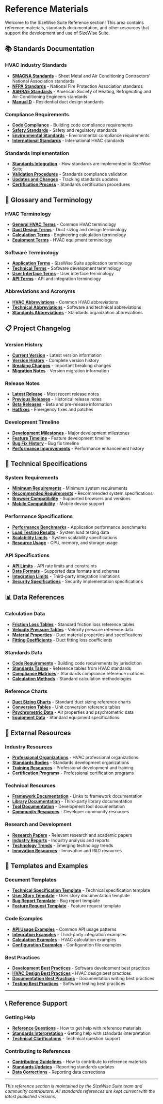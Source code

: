 # Reference Materials

Welcome to the SizeWise Suite Reference section! This area contains reference materials, standards documentation, and other resources that support the development and use of SizeWise Suite.

## 📚 Standards Documentation

### HVAC Industry Standards
- **[SMACNA Standards](standards/smacna.md)** - Sheet Metal and Air Conditioning Contractors' National Association standards
- **[NFPA Standards](standards/nfpa.md)** - National Fire Protection Association standards
- **[ASHRAE Standards](standards/ashrae.md)** - American Society of Heating, Refrigerating and Air-Conditioning Engineers standards
- **[Manual D](standards/manual-d.md)** - Residential duct design standards

### Compliance Requirements
- **[Code Compliance](standards/code-compliance.md)** - Building code compliance requirements
- **[Safety Standards](standards/safety.md)** - Safety and regulatory standards
- **[Environmental Standards](standards/environmental.md)** - Environmental compliance requirements
- **[International Standards](standards/international.md)** - International HVAC standards

### Standards Implementation
- **[Standards Integration](standards/integration.md)** - How standards are implemented in SizeWise Suite
- **[Validation Procedures](standards/validation.md)** - Standards compliance validation
- **[Updates and Changes](standards/updates.md)** - Tracking standards updates
- **[Certification Process](standards/certification.md)** - Standards certification procedures

## 📖 Glossary and Terminology

### HVAC Terminology
- **[General HVAC Terms](glossary.md#hvac-general)** - Common HVAC terminology
- **[Duct Design Terms](glossary.md#duct-design)** - Duct sizing and design terminology
- **[Calculation Terms](glossary.md#calculations)** - Engineering calculation terminology
- **[Equipment Terms](glossary.md#equipment)** - HVAC equipment terminology

### Software Terminology
- **[Application Terms](glossary.md#application)** - SizeWise Suite application terminology
- **[Technical Terms](glossary.md#technical)** - Software development terminology
- **[User Interface Terms](glossary.md#ui)** - User interface terminology
- **[API Terms](glossary.md#api)** - API and integration terminology

### Abbreviations and Acronyms
- **[HVAC Abbreviations](glossary.md#hvac-abbreviations)** - Common HVAC abbreviations
- **[Technical Abbreviations](glossary.md#technical-abbreviations)** - Software and technical abbreviations
- **[Standards Abbreviations](glossary.md#standards-abbreviations)** - Standards organization abbreviations

## 📋 Project Changelog

### Version History
- **[Current Version](changelog.md#current)** - Latest version information
- **[Version History](changelog.md#history)** - Complete version history
- **[Breaking Changes](changelog.md#breaking-changes)** - Important breaking changes
- **[Migration Notes](changelog.md#migration)** - Version migration information

### Release Notes
- **[Latest Release](changelog.md#latest-release)** - Most recent release notes
- **[Previous Releases](changelog.md#previous-releases)** - Historical release notes
- **[Beta Releases](changelog.md#beta-releases)** - Beta and pre-release information
- **[Hotfixes](changelog.md#hotfixes)** - Emergency fixes and patches

### Development Timeline
- **[Development Milestones](changelog.md#milestones)** - Major development milestones
- **[Feature Timeline](changelog.md#features)** - Feature development timeline
- **[Bug Fix History](changelog.md#bug-fixes)** - Bug fix timeline
- **[Performance Improvements](changelog.md#performance)** - Performance enhancement history

## 🔢 Technical Specifications

### System Requirements
- **[Minimum Requirements](specifications/system-requirements.md#minimum)** - Minimum system requirements
- **[Recommended Requirements](specifications/system-requirements.md#recommended)** - Recommended system specifications
- **[Browser Compatibility](specifications/browser-compatibility.md)** - Supported browsers and versions
- **[Mobile Compatibility](specifications/mobile-compatibility.md)** - Mobile device support

### Performance Specifications
- **[Performance Benchmarks](specifications/performance.md#benchmarks)** - Application performance benchmarks
- **[Load Testing Results](specifications/performance.md#load-testing)** - System load testing data
- **[Scalability Limits](specifications/performance.md#scalability)** - System scalability specifications
- **[Resource Usage](specifications/performance.md#resources)** - CPU, memory, and storage usage

### API Specifications
- **[API Limits](specifications/api-limits.md)** - API rate limits and constraints
- **[Data Formats](specifications/data-formats.md)** - Supported data formats and schemas
- **[Integration Limits](specifications/integration-limits.md)** - Third-party integration limitations
- **[Security Specifications](specifications/security.md)** - Security implementation specifications

## 📊 Data References

### Calculation Data
- **[Friction Loss Tables](data/friction-loss.md)** - Standard friction loss reference tables
- **[Velocity Pressure Tables](data/velocity-pressure.md)** - Velocity pressure reference data
- **[Material Properties](data/materials.md)** - Duct material properties and specifications
- **[Fitting Coefficients](data/fittings.md)** - Duct fitting loss coefficients

### Standards Data
- **[Code Requirements](data/codes.md)** - Building code requirements by jurisdiction
- **[Standards Tables](data/standards-tables.md)** - Reference tables from HVAC standards
- **[Compliance Matrices](data/compliance.md)** - Standards compliance reference matrices
- **[Calculation Methods](data/calculation-methods.md)** - Standard calculation methodologies

### Reference Charts
- **[Duct Sizing Charts](data/duct-sizing-charts.md)** - Standard duct sizing reference charts
- **[Conversion Tables](data/conversions.md)** - Unit conversion reference tables
- **[Psychrometric Data](data/psychrometric.md)** - Air properties and psychrometric data
- **[Equipment Data](data/equipment.md)** - Standard equipment specifications

## 🔗 External Resources

### Industry Resources
- **[Professional Organizations](external/organizations.md)** - HVAC professional organizations
- **[Standards Bodies](external/standards-bodies.md)** - Standards development organizations
- **[Training Resources](external/training.md)** - Professional development and training
- **[Certification Programs](external/certifications.md)** - Professional certification programs

### Technical Resources
- **[Framework Documentation](external/frameworks.md)** - Links to framework documentation
- **[Library Documentation](external/libraries.md)** - Third-party library documentation
- **[Tool Documentation](external/tools.md)** - Development tool documentation
- **[Community Resources](external/community.md)** - Developer community resources

### Research and Development
- **[Research Papers](external/research.md)** - Relevant research and academic papers
- **[Industry Reports](external/reports.md)** - Industry analysis and reports
- **[Technology Trends](external/trends.md)** - Emerging technology trends
- **[Innovation Resources](external/innovation.md)** - Innovation and R&D resources

## 📝 Templates and Examples

### Document Templates
- **[Technical Specification Template](templates/technical-spec.md)** - Technical specification template
- **[User Story Template](templates/user-story.md)** - User story documentation template
- **[Bug Report Template](templates/bug-report.md)** - Bug report template
- **[Feature Request Template](templates/feature-request.md)** - Feature request template

### Code Examples
- **[API Usage Examples](examples/api-usage.md)** - Common API usage patterns
- **[Integration Examples](examples/integrations.md)** - Third-party integration examples
- **[Calculation Examples](examples/calculations.md)** - HVAC calculation examples
- **[Configuration Examples](examples/configurations.md)** - Configuration file examples

### Best Practices
- **[Development Best Practices](best-practices/development.md)** - Software development best practices
- **[HVAC Design Best Practices](best-practices/hvac-design.md)** - HVAC design best practices
- **[Documentation Best Practices](best-practices/documentation.md)** - Documentation writing best practices
- **[Testing Best Practices](best-practices/testing.md)** - Software testing best practices

---

## 📞 Reference Support

### Getting Help
- **[Reference Questions](support.md)** - How to get help with reference materials
- **[Standards Interpretation](support.md#standards)** - Getting help with standards interpretation
- **[Technical Clarifications](support.md#technical)** - Technical question support

### Contributing to References
- **[Contributing Guidelines](contributing.md)** - How to contribute to reference materials
- **[Standards Updates](contributing.md#standards)** - Reporting standards updates
- **[Data Corrections](contributing.md#data)** - Reporting data corrections

---

*This reference section is maintained by the SizeWise Suite team and community contributors. All standards references are kept current with the latest published versions.*
